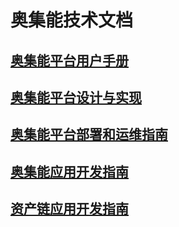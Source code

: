 # 奥集能技术文档

## [奥集能平台用户手册](./奥集能平台用户手册/readme.md)

## [奥集能平台设计与实现](./奥集能平台设计与实现/readme.md)

## [奥集能平台部署和运维指南](./奥集能平台部署和运维指南/readme.md)

## [奥集能应用开发指南](./奥集能应用开发指南/readme.md)

## [资产链应用开发指南](./资产链应用开发指南/readme.md)